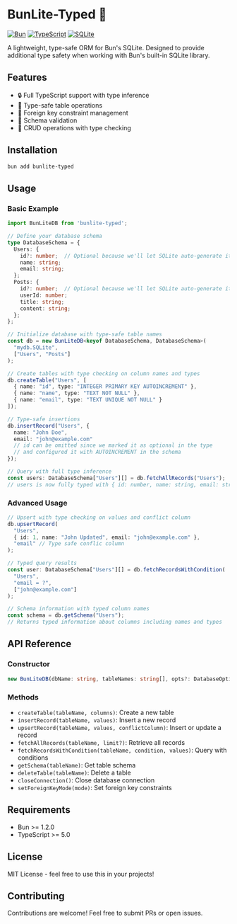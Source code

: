 # BunLite-Typed 🚀
[![Bun](https://img.shields.io/badge/Bun-%23000000.svg?style=for-the-badge&logo=bun&logoColor=white)](https://bun.sh)
[![TypeScript](https://img.shields.io/badge/typescript-%23007ACC.svg?style=for-the-badge&logo=typescript&logoColor=white)](https://www.typescriptlang.org/)
[![SQLite](https://img.shields.io/badge/sqlite-%2307405e.svg?style=for-the-badge&logo=sqlite&logoColor=white)](https://www.sqlite.org/)

A lightweight, type-safe ORM for Bun's SQLite. Designed to provide additional type safety when working with Bun's built-in SQLite library.

## Features
- 🔒 Full TypeScript support with type inference
- 🎯 Type-safe table operations
- 🚦 Foreign key constraint management
- 📝 Schema validation
- 🔄 CRUD operations with type checking

## Installation

```bash
bun add bunlite-typed
```

## Usage

### Basic Example

```typescript
import BunLiteDB from 'bunlite-typed';

// Define your database schema
type DatabaseSchema = {
  Users: {
    id?: number;  // Optional because we'll let SQLite auto-generate it
    name: string;
    email: string;
  };
  Posts: {
    id?: number;  // Optional because we'll let SQLite auto-generate it
    userId: number;
    title: string;
    content: string;
  };
};

// Initialize database with type-safe table names
const db = new BunLiteDB<keyof DatabaseSchema, DatabaseSchema>(
  "mydb.SQLite",
  ["Users", "Posts"]
);

// Create tables with type checking on column names and types
db.createTable("Users", [
  { name: "id", type: "INTEGER PRIMARY KEY AUTOINCREMENT" },
  { name: "name", type: "TEXT NOT NULL" },
  { name: "email", type: "TEXT UNIQUE NOT NULL" }
]);

// Type-safe insertions
db.insertRecord("Users", {
  name: "John Doe",
  email: "john@example.com"
  // id can be omitted since we marked it as optional in the type
  // and configured it with AUTOINCREMENT in the schema
});

// Query with full type inference
const users: DatabaseSchema["Users"][] = db.fetchAllRecords("Users");
// users is now fully typed with { id: number, name: string, email: string }[]
```

### Advanced Usage

```typescript
// Upsert with type checking on values and conflict column
db.upsertRecord(
  "Users",
  { id: 1, name: "John Updated", email: "john@example.com" },
  "email" // Type safe conflic column
);

// Typed query results
const user: DatabaseSchema["Users"][] = db.fetchRecordsWithCondition(
  "Users",
  "email = ?",
  ["john@example.com"]
);

// Schema information with typed column names
const schema = db.getSchema("Users");
// Returns typed information about columns including names and types
```

## API Reference

### Constructor
```typescript
new BunLiteDB(dbName: string, tableNames: string[], opts?: DatabaseOptions)
```

### Methods
- `createTable(tableName, columns)`: Create a new table
- `insertRecord(tableName, values)`: Insert a new record
- `upsertRecord(tableName, values, conflictColumn)`: Insert or update a record
- `fetchAllRecords(tableName, limit?)`: Retrieve all records
- `fetchRecordsWithCondition(tableName, condition, values)`: Query with conditions
- `getSchema(tableName)`: Get table schema
- `deleteTable(tableName)`: Delete a table
- `closeConnection()`: Close database connection
- `setForeignKeyMode(mode)`: Set foreign key constraints

## Requirements
- Bun >= 1.2.0
- TypeScript >= 5.0

## License
MIT License - feel free to use this in your projects!

## Contributing
Contributions are welcome! Feel free to submit PRs or open issues.

